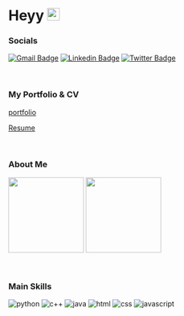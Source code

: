 # Heyy <img src="https://media.giphy.com/media/hvRJCLFzcasrR4ia7z/giphy.gif" width="25px"> 


### Socials

[![Gmail Badge](https://img.shields.io/badge/Gmail-D14836?style=for-the-badge&logo=gmail&logoColor=white)](mailto:karanchoudharyfc@gmail.com)
[![Linkedin Badge](https://img.shields.io/badge/LinkedIn-0077B5?style=for-the-badge&logo=linkedin&logoColor=white)](https://www.linkedin.com/in/cskaranchow/)
[![Twitter Badge](https://img.shields.io/badge/Twitter-1DA1F2?style=for-the-badge&logo=twitter&logoColor=white)](https://twitter.com/cskaranchow/)

<br>

### My Portfolio & CV
[portfolio](https://cskaranchow.github.io/portfolio)

[Resume](https://cskaranchow.github.io/cv-resume)

<br>

### About Me

<p>
  <img height="150em" src="https://github-readme-stats.vercel.app/api?username=cskaranchow&show_icons=true&hide_border=true&bg_color=212121&text_color=dcdcdc" />
  <img height="150em" src="https://github-readme-stats.vercel.app/api/top-langs/?username=cskaranchow&exclude_repo=KNN-Image-Classification&show_icons=true&hide_border=true&layout=compact&langs_count=8&bg_color=212121&text_color=dcdcdc"/>
</p>

<br>

### Main Skills

<p>
  <img alt="python" src="https://img.shields.io/badge/Python-3776AB?style=for-the-badge&logo=python&logoColor=white" />
  <img alt="c++" src="https://img.shields.io/badge/C%2B%2B-00599C?style=for-the-badge&logo=c%2B%2B&logoColor=white" />
  <img alt="java" src="https://img.shields.io/badge/Java-ED8B00?style=for-the-badge&logo=openjdk&logoColor=white" />
  <img alt="html" src="https://img.shields.io/badge/HTML5-E34F26?style=for-the-badge&logo=html5&logoColor=white" />
  <img alt="css" src="https://img.shields.io/badge/CSS3-1572B6?style=for-the-badge&logo=css3&logoColor=white" />
  <img alt="javascript" src="https://img.shields.io/badge/JavaScript-F7DF1E?style=for-the-badge&logo=javascript&logoColor=black" />

</p>
